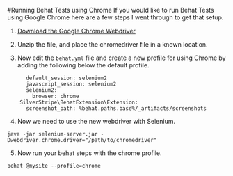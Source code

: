 #Running Behat Tests using Chrome
If you would like to run Behat Tests using Google Chrome here are a few steps I went through to get that setup.

1) [Download the Google Chrome Webdriver](http://chromedriver.storage.googleapis.com/index.html?path=2.8/)

2) Unzip the file, and place the chromedriver file in a known location.

3) Now edit the `behat.yml` file and create a new profile for using Chrome by adding the following below the default profile.

```
      default_session: selenium2
      javascript_session: selenium2
      selenium2:
        browser: chrome
    SilverStripe\BehatExtension\Extension:
      screenshot_path: %behat.paths.base%/_artifacts/screenshots
```

4) Now we need to use the new webdriver with Selenium. 

```
java -jar selenium-server.jar -Dwebdriver.chrome.driver="/path/to/chromedriver"
```

5) Now run your behat steps with the chrome profile.

```
behat @mysite --profile=chrome
```
